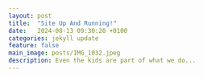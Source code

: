 ```yaml
---
layout: post
title:  "Site Up And Running!"
date:   2024-08-13 09:30:20 +0100
categories: jekyll update
feature: false
main_image: posts/IMG_1032.jpeg
description: Even the kids are part of what we do...
---
```


